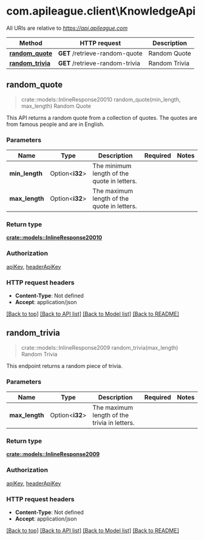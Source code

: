 # com.apileague.client\KnowledgeApi

All URIs are relative to *https://api.apileague.com*

Method | HTTP request | Description
------------- | ------------- | -------------
[**random_quote**](KnowledgeApi.md#random_quote) | **GET** /retrieve-random-quote | Random Quote
[**random_trivia**](KnowledgeApi.md#random_trivia) | **GET** /retrieve-random-trivia | Random Trivia



## random_quote

> crate::models::InlineResponse20010 random_quote(min_length, max_length)
Random Quote

This API returns a random quote from a collection of quotes. The quotes are from famous people and are in English.

### Parameters


Name | Type | Description  | Required | Notes
------------- | ------------- | ------------- | ------------- | -------------
**min_length** | Option<**i32**> | The minimum length of the quote in letters. |  |
**max_length** | Option<**i32**> | The maximum length of the quote in letters. |  |

### Return type

[**crate::models::InlineResponse20010**](inline_response_200_10.md)

### Authorization

[apiKey](../README.md#apiKey), [headerApiKey](../README.md#headerApiKey)

### HTTP request headers

- **Content-Type**: Not defined
- **Accept**: application/json

[[Back to top]](#) [[Back to API list]](../README.md#documentation-for-api-endpoints) [[Back to Model list]](../README.md#documentation-for-models) [[Back to README]](../README.md)


## random_trivia

> crate::models::InlineResponse2009 random_trivia(max_length)
Random Trivia

This endpoint returns a random piece of trivia.

### Parameters


Name | Type | Description  | Required | Notes
------------- | ------------- | ------------- | ------------- | -------------
**max_length** | Option<**i32**> | The maximum length of the trivia in letters. |  |

### Return type

[**crate::models::InlineResponse2009**](inline_response_200_9.md)

### Authorization

[apiKey](../README.md#apiKey), [headerApiKey](../README.md#headerApiKey)

### HTTP request headers

- **Content-Type**: Not defined
- **Accept**: application/json

[[Back to top]](#) [[Back to API list]](../README.md#documentation-for-api-endpoints) [[Back to Model list]](../README.md#documentation-for-models) [[Back to README]](../README.md)

